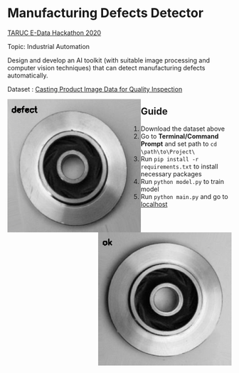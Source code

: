 # Manufacturing Defects Detector

[TARUC E-Data Hackathon 2020](https://sites.google.com/tarc.edu.my/tar-uc-e-data-hackathon-2020/home)

Topic: Industrial Automation

Design and develop an AI toolkit (with suitable image processing and computer vision techniques) that can detect manufacturing defects automatically.

Dataset : [Casting Product Image Data for Quality Inspection](https://www.kaggle.com/ravirajsinh45/real-life-industrial-dataset-of-casting-product)

<img align = "left" src = "https://github.com/awyewlim/Manufacturing-Defects-Detector/blob/main/static/defect.png" width="300" height="300">
<img align = "right" src = "https://github.com/awyewlim/Manufacturing-Defects-Detector/blob/main/static/ok.png" width="300" height="300">

## Guide
1. Download the dataset above
2. Go to **Terminal/Command Prompt** and set path to `cd \path\to\Project\`
3. Run `pip install -r requirements.txt` to install necessary packages
4. Run `python model.py` to train model
5. Run `python main.py` and go to [localhost](http://0.0.0.0:5000/)

